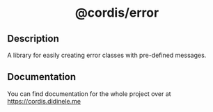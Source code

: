 <div align = "center">

# @cordis/error

</div>

## Description

A library for easily creating error classes with pre-defined messages.

## Documentation
You can find documentation for the whole project over at https://cordis.didinele.me
